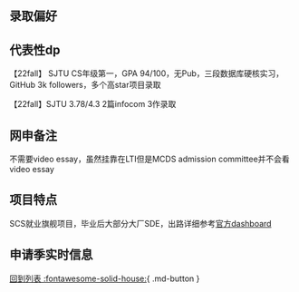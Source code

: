 ## 录取偏好

## 代表性dp
【22fall】 SJTU CS年级第一，GPA 94/100，无Pub，三段数据库硬核实习，GitHub 3k followers，多个高star项目录取

【22fall】SJTU 3.78/4.3 2篇infocom 3作录取
## 网申备注
不需要video essay，虽然挂靠在LTI但是MCDS admission committee并不会看video essay
## 项目特点
SCS就业旗舰项目，毕业后大部分大厂SDE，出路详细参考[官方dashboard](https://www.cmu.edu/career/outcomes/post-grad-dashboard.html)
## 申请季实时信息

[回到列表 :fontawesome-solid-house:](选校梯度.md){ .md-button }

